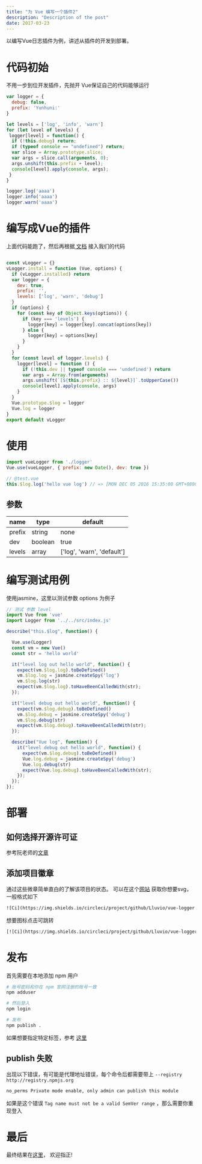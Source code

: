 ```yaml
---
title: "为 Vue 编写一个插件2"
description: "Description of the post"
date: 2017-03-23
---
```


以编写Vue日志插件为例，讲述从插件的开发到部署。

<!--more-->


# 代码初始

不用一步到位开发插件，先抛开 Vue保证自己的代码能够运行

```js
var logger = {
  debug: false,
  prefix: 'Yunhuni:'
}

let levels = ['log', 'info', 'warn']
for (let level of levels) {
 logger[level] = function() {
  if (!this.debug) return;
  if (typeof console == "undefined") return;
  var slice = Array.prototype.slice;
  var args = slice.call(arguments, 0);
  args.unshift(this.prefix + level);
  console[level].apply(console, args);
 }
}

logger.log('aaaa')
logger.info('aaaa')
logger.warn('aaaa')
```


# 编写成Vue的插件

上面代码能跑了，然后再根据[ 文档](https://cn.vuejs.org/v2/guide/plugins.html) 接入我们的代码

```js

const vLogger = {}
vLogger.install = function (Vue, options) {
  if (vLogger.installed) return
  var logger = {
    dev: true,
    prefix: '',
    levels: ['log', 'warn', 'debug']
  }
  if (options) {
    for (const key of Object.keys(options)) {
      if (key === 'levels') {
        logger[key] = logger[key].concat(options[key])
      } else {
        logger[key] = options[key]
      }
    }
  }
  for (const level of logger.levels) {
    logger[level] = function () {
      if (!this.dev || typeof console === 'undefined') return
      var args = Array.from(arguments)
      args.unshift(`[${this.prefix} :: ${level}]`.toUpperCase())
      console[level].apply(console, args)
    }
  }
  Vue.prototype.$log = logger
  Vue.log = logger
}
export default vLogger
```


# 使用

```js
import vueLogger from './logger'
Vue.use(vueLogger, { prefix: new Date(), dev: true })

// @test.vue
this.$log.log('hello vue log') // => [MON DEC 05 2016 15:35:00 GMT+0800 (CST) :: LOG] hello world
```


## 参数

| name   | type    | default                    |
| ------ | ------- | -------------------------- |
| prefix | string  | none                       |
| dev    | boolean | true                       |
| levels | array   | ['log', 'warn', 'default'] |


# 编写测试用例

使用jasmine，这里以测试参数 options 为例子

```js
// 测试 参数 level
import Vue from 'vue'
import Logger from '../../src/index.js'

describe("this.$log", function() {

  Vue.use(Logger)
  const vm = new Vue()
  const str = 'hello world'

  it("level log out hello world", function() {
    expect(vm.$log.log).toBeDefined()
    vm.$log.log = jasmine.createSpy('log')
    vm.$log.log(str)
    expect(vm.$log.log).toHaveBeenCalledWith(str);
  });

  it("level debug out hello world", function() {
    expect(vm.$log.debug).toBeDefined()
    vm.$log.debug = jasmine.createSpy('debug')
    vm.$log.debug(str)
    expect(vm.$log.debug).toHaveBeenCalledWith(str);
  });

  describe("Vue log", function() {
    it("level debug out hello world", function() {
      expect(vm.$log.debug).toBeDefined()
      Vue.log.debug = jasmine.createSpy('debug')
      Vue.log.debug(str)
      expect(Vue.log.debug).toHaveBeenCalledWith(str);
    });
  });
});
```


# 部署


## 如何选择开源许可证

参考阮老师的[文章](http://www.ruanyifeng.com/blog/2011/05/how_to_choose_free_software_licenses.html)


## 添加项目徽章

通过这些微章简单直白的了解该项目的状态。 可以在这个[网站](http://shields.io/) 获取你想要svg，一般格式如下

```html
![Ci](https://img.shields.io/circleci/project/github/Lluvio/vue-logger.svg)
```

想要图标点击可跳转

```html
[![Ci](https://img.shields.io/circleci/project/github/Lluvio/vue-logger.svg)](https://circleci.com/gh/Lluvio/vue-logger)
```


# 发布

首先需要在本地添加 npm 用户

```bash
# 账号密码和你在 npm 官网注册的账号一致
npm adduser

# 然后登入
npm login

# 发布
npm publish .
```

如果想要指定特定标签，参考 [这里](https://docs.npmjs.com/cli/publish)


## publish 失败

出现以下错误，有可能是代理地址错误，每个命令后都需要带上 `--registry http://registry.npmjs.org`

```bash
no_perms Private mode enable, only admin can publish this module
```

如果是这个错误 `Tag name must not be a valid SemVer range` ，那么需要你重现登入


# 最后

最终结果在[这里](https://github.com/Lluvio/vue-logger)， 欢迎指正!